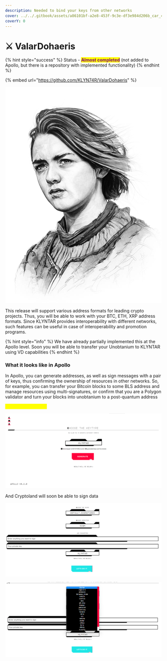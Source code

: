 ```yaml
---
description: Needed to bind your keys from other networks
cover: ../../.gitbook/assets/a86101bf-a2e8-453f-9c3e-df3e984d206b_car_4x3.jpg
coverY: 0
---
```


# ⚔ ValarDohaeris

{% hint style="success" %}
Status - <mark style="color:purple;">**Almost completed**</mark> (not added to Apollo, but there is a repository with implemented functionality)
{% endhint %}

{% embed url="https://github.com/KLYN74R/ValarDohaeris" %}

![](<../../.gitbook/assets/image (15) (1) (1).png>)

This release will support various address formats for leading crypto projects. Thus, you will be able to work with your BTC, ETH, XRP address formats. Since KLYNTAR provides interoperability with different networks, such features can be useful in case of interoperability and promotion programs.

{% hint style="info" %}
We have already partially implemented this at the Apollo level. Soon you will be able to transfer your Unobtanium to KLYNTAR using VD capabilities
{% endhint %}

### **What it looks like in Apollo**

In Apollo, you can generate addresses, as well as sign messages with a pair of keys, thus confirming the ownership of resources in other networks. So, for example, you can transfer your Bitcoin blocks to some BLS address and manage resources using multi-signatures, or confirm that you are a Polygon validator and turn your blocks into unobtanium to a post-quantum address

<mark style="color:yellow;">**Genarate via Apollo**</mark>

![](<../../.gitbook/assets/image (26) (1) (1) (1).png>)

And Cryptoland will soon be able to sign data

![](<../../.gitbook/assets/image (6).png>)

![](<../../.gitbook/assets/image (13) (1).png>)

